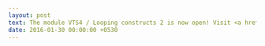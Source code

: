 ```yaml
---
layout: post
text: The module VTS4 / Looping constructs 2 is now open! Visit <a href="http://ixel.in">iXeL.in</a> and complete the exercises.
date: 2016-01-30 00:00:00 +0530
---
```

